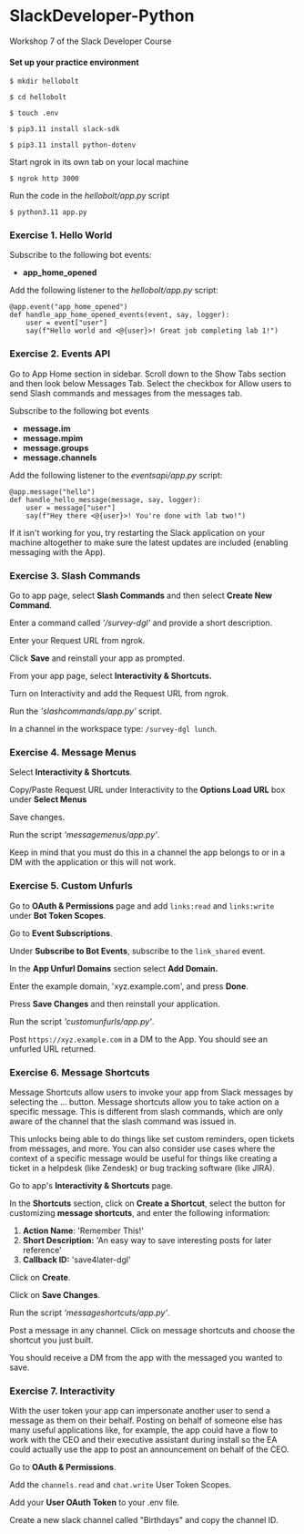 # SlackDeveloper-Python
Workshop 7 of the Slack Developer Course

#### Set up your practice environment

`$ mkdir hellobolt`

`$ cd hellobolt`

`$ touch .env`

`$ pip3.11 install slack-sdk`

`$ pip3.11 install python-dotenv`

Start ngrok in its own tab on your local machine

`$ ngrok http 3000`

Run the code in the *hellobolt/app.py* script

`$ python3.11 app.py`

### Exercise 1. Hello World

Subscribe to the following bot events:
- **app_home_opened**

Add the following listener to the *hellobolt/app.py* script:

```
@app.event("app_home_opened")
def handle_app_home_opened_events(event, say, logger):
    user = event["user"]
    say(f"Hello world and <@{user}>! Great job completing lab 1!")
```

### Exercise 2. Events API

Go to App Home section in sidebar. Scroll down to the Show Tabs section and then look below Messages Tab. Select the checkbox for Allow users to send Slash commands and messages from the messages tab.

Subscribe to the following bot events

- **message.im**
- **message.mpim**
- **message.groups**
- **message.channels**

Add the following listener to the *eventsapi/app.py* script:

```
@app.message("hello")
def handle_hello_message(message, say, logger):
    user = message["user"]
    say(f"Hey there <@{user}>! You're done with lab two!")
```

If it isn't working for you, try restarting the Slack application on your machine altogether to make sure the latest updates are included (enabling messaging with the App).

### Exercise 3. Slash Commands

Go to app page, select **Slash Commands** and then select **Create New Command**.

Enter a command called *'/survey-dgl'* and provide a short description.

Enter your Request URL from ngrok.

Click **Save** and reinstall your app as prompted.

From your app page, select **Interactivity & Shortcuts.**

Turn on Interactivity and add the Request URL from ngrok.

Run the *'slashcommands/app.py'* script.

In a channel in the workspace type: `/survey-dgl lunch`.

### Exercise 4. Message Menus

Select **Interactivity & Shortcuts**. 

Copy/Paste Request URL under Interactivity to the **Options Load URL** box under **Select Menus**

Save changes.

Run the script *'messagemenus/app.py'*. 

Keep in mind that you must do this in a channel the app belongs to or in a DM with the application or this will not work.

### Exercise 5. Custom Unfurls

Go to **OAuth & Permissions** page and add `links:read` and `links:write` under **Bot Token Scopes**.

Go to **Event Subscriptions**. 

Under **Subscribe to Bot Events**, subscribe to the `link_shared` event.

In the **App Unfurl Domains** section select **Add Domain.**

Enter the example domain, 'xyz.example.com', and press **Done**.

Press **Save Changes** and then reinstall your application.

Run the script *'customunfurls/app.py'*.

Post `https://xyz.example.com` in a DM to the App. You should see an unfurled URL returned.

### Exercise 6. Message Shortcuts

Message Shortcuts allow users to invoke your app from Slack messages by selecting the … button. Message shortcuts allow you to take action on a specific message. This is different from slash commands, which are only aware of the channel that the slash command was issued in.

This unlocks being able to do things like set custom reminders, open tickets from messages, and more. You can also consider use cases where the context of a specific message would be useful for things like creating a ticket in a helpdesk (like Zendesk) or bug tracking software (like JIRA).

Go to app's **Interactivity & Shortcuts** page.

In the **Shortcuts** section, click on **Create a Shortcut**, select the button for customizing **message shortcuts**, and enter the following information:

1. **Action Name**: 'Remember This!'
2. **Short Description:** 'An easy way to save interesting posts for later reference'
3. **Callback ID:** 'save4later-dgl'

Click on **Create**.

Click on **Save Changes**.

Run the script *'messageshortcuts/app.py'*. 

Post a message in any channel. Click on message shortcuts and choose the shortcut you just built. 

You should receive a DM from the app with the messaged you wanted to save. 

### Exercise 7. Interactivity

With the user token your app can impersonate another user to send a message as them on their behalf. Posting on behalf of someone else has many useful applications like, for example, the app could have a flow to work with the CEO and their executive assistant during install so the EA could actually use the app to post an announcement on behalf of the CEO.

Go to **OAuth & Permissions**.

Add the `channels.read` and `chat.write` User Token Scopes.

Add your **User OAuth Token** to your .env file.

Create a new slack channel called "Birthdays" and copy the channel ID.















